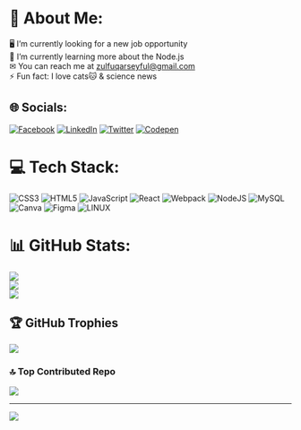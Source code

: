 # 💫 About Me:
🖥️ I’m currently looking for a new job opportunity
<br>
🧠 I’m currently learning more about the Node.js 
<br>
✉ You can reach me at zulfuqarseyful@gmail.com
<br>
⚡ Fun fact: I love cats🐱 & science news

## 🌐 Socials:
[![Facebook](https://img.shields.io/badge/Facebook-%231877F2.svg?logo=Facebook&logoColor=white)](https://facebook.com/https://www.facebook.com/zulfuqar.seyfullali.9/) [![LinkedIn](https://img.shields.io/badge/LinkedIn-%230077B5.svg?logo=linkedin&logoColor=white)](https://linkedin.com/in/https://www.linkedin.com/in/zulfuqar-seyfullali/) [![Twitter](https://img.shields.io/badge/Twitter-%231DA1F2.svg?logo=Twitter&logoColor=white)](https://twitter.com/https://twitter.com/SEYFULLALLI) [![Codepen](https://img.shields.io/badge/Codepen-000000?style=for-the-badge&logo=codepen&logoColor=white)](https://codepen.io/https://codepen.io/zulfuqar2) 

# 💻 Tech Stack:
![CSS3](https://img.shields.io/badge/css3-%231572B6.svg?style=for-the-badge&logo=css3&logoColor=white) ![HTML5](https://img.shields.io/badge/html5-%23E34F26.svg?style=for-the-badge&logo=html5&logoColor=white) ![JavaScript](https://img.shields.io/badge/javascript-%23323330.svg?style=for-the-badge&logo=javascript&logoColor=%23F7DF1E) ![React](https://img.shields.io/badge/react-%2320232a.svg?style=for-the-badge&logo=react&logoColor=%2361DAFB) ![Webpack](https://img.shields.io/badge/webpack-%238DD6F9.svg?style=for-the-badge&logo=webpack&logoColor=black) ![NodeJS](https://img.shields.io/badge/node.js-6DA55F?style=for-the-badge&logo=node.js&logoColor=white) ![MySQL](https://img.shields.io/badge/mysql-%2300f.svg?style=for-the-badge&logo=mysql&logoColor=white) ![Canva](https://img.shields.io/badge/Canva-%2300C4CC.svg?style=for-the-badge&logo=Canva&logoColor=white) 	![Figma](https://img.shields.io/badge/figma-%23F24E1E.svg?style=for-the-badge&logo=figma&logoColor=white) ![LINUX](https://img.shields.io/badge/Linux-FCC624?style=for-the-badge&logo=linux&logoColor=black)
# 📊 GitHub Stats:
![](https://github-readme-stats.vercel.app/api?username=zulfuqar2&theme=dark&hide_border=false&include_all_commits=false&count_private=false)<br/>
![](https://github-readme-streak-stats.herokuapp.com/?user=zulfuqar2&theme=dark&hide_border=false)<br/>
![](https://github-readme-stats.vercel.app/api/top-langs/?username=zulfuqar2&theme=dark&hide_border=false&include_all_commits=false&count_private=false&layout=compact)

## 🏆 GitHub Trophies
![](https://github-profile-trophy.vercel.app/?username=zulfuqar2&theme=matrix&no-frame=false&no-bg=false&margin-w=4)

### 🔝 Top Contributed Repo
![](https://github-contributor-stats.vercel.app/api?username=zulfuqar2&limit=5&theme=radical&combine_all_yearly_contributions=true)

---
[![](https://visitcount.itsvg.in/api?id=zulfuqar2&icon=3&color=4)](https://visitcount.itsvg.in)

<!-- Proudly created with GPRM ( https://gprm.itsvg.in ) -->
